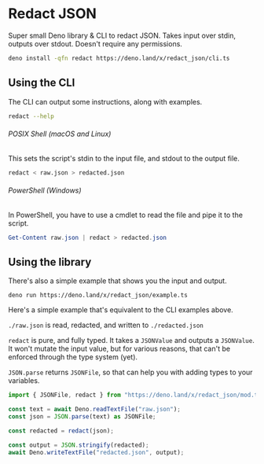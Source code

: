 # Redact JSON

Super small Deno library & CLI to redact JSON. Takes input over stdin, outputs over
stdout. Doesn't require any permissions.

```bash
deno install -qfn redact https://deno.land/x/redact_json/cli.ts
```

## Using the CLI

The CLI can output some instructions, along with examples.

```sh
redact --help
```

###### POSIX Shell (macOS and Linux)

This sets the script's stdin to the input file, and stdout to the output file.

```sh
redact < raw.json > redacted.json
```

###### PowerShell (Windows)

In PowerShell, you have to use a cmdlet to read the file and pipe it to the script.

```powershell
Get-Content raw.json | redact > redacted.json
```

## Using the library

There's also a simple example that shows you the input and output.

```
deno run https://deno.land/x/redact_json/example.ts
```

Here's a simple example that's equivalent to the CLI examples above.

`./raw.json` is read, redacted, and written to `./redacted.json`

`redact` is pure, and fully typed. It takes a `JSONValue` and outputs a `JSONValue`. It
won't mutate the input value, but for various reasons, that can't be enforced through
the type system (yet).

`JSON.parse` returns `JSONFile`, so that can help you with adding types to your
variables.

```javascript
import { JSONFile, redact } from "https://deno.land/x/redact_json/mod.ts";

const text = await Deno.readTextFile("raw.json");
const json = JSON.parse(text) as JSONFile;

const redacted = redact(json);

const output = JSON.stringify(redacted);
await Deno.writeTextFile("redacted.json", output);
```
